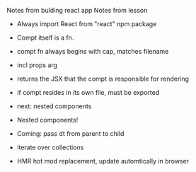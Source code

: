 Notes from bulding react app
Notes from lesson

- Always import React from "react" npm package
- Compt itself is a fn.  
- compt fn always begins with cap, matches filename
- incl props arg
- returns the JSX that the compt is responsible for rendering
- if compt resides in its own file, must be exported
- next: nested components


- Nested components!

- Coming:  pass dt from parent to child
- iterate over collections
- HMR hot mod replacement,  update automtically in browser
